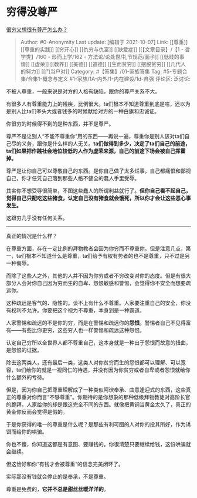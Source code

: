 # 穷得没尊严
[很穷又想很有尊严怎么办？](https://www.zhihu.com/question/485657993/answer/2158420471)

> Author: #0-Anonymity
> Last update: [编辑于 2021-10-07]
> Link: [[尊重]] [[尊重的实践]] [[穷开心]] [[仇穷与仇富]] [[缺爱症]] [[【文章目录】/【1 - 哲学类】/160 - 形而上学/162 - 方法论/论处世/礼节规范/面子]] [[低贱的事情]] [[虚荣]] [[教养]] [[美德]] [[道德]] [[生而贫穷]] [[摆脱贫穷]] [[几代人的努力]] [[门当户对]]
> Category: #【答集】/01-家族答集
> Tag: #5-专题合集/合集1-概念与定义 #1-家族/1A-内外/1-内在建设/1d-自强
> 评论区:
> 泛讨论:

不被人尊重，一般来说是对方的人格有缺陷，跟你的尊严关系不大。

有很多人有尊重能力上的残疾，比例很大。ta们根本不知道尊重到底是啥，还以为是别人比ta们拳头大或者钱多的时候献给对方的一种白旗和忠诚证。

你很穷的时候得不到的是种东西，并不是尊严。

尊严不是让别人“不能不尊重你”用的东西——再说一遍，尊重你是别人该对ta们自己尽的义务，跟你是什么样的人无关。**ta们做得到多少，决定了ta们自己的前途，ta们如果把作践社会地位较低的人作为虚荣来源，自己的前途下场会被自己挥霍掉。**

尊严是让你自己可以尊敬自己的东西。是你自己做了太多烂事，自己都痛恨和鄙视自己，你才任凭自己落到那些人格不健全的蠢人手里受辱。

其实你不想受辱很简单，不图这些蠢人的所谓利益就行了。**但你自己看不起自己，觉得自己只配吃这些猪食，认定自己没有猪食就会饿死，所以你才会让这些恶心事发生。**

这跟穷几乎没有任何关系。

---

真正的情况是什么样？

在尊重方面，存在一定比例的拜物教者会因为你穷而不尊重你。但是注意几点，第一，ta们根本不知道什么是尊重，ta们给予有权有势者的也不是尊重，只不过是另一种侮辱。

而除了这些人之外，其他的人并不因为你穷或者不穷改变对你的态度。但是有很大部分人会对你自己因为穷而生的自卑、怨恨敏感和警惕，会觉得你不安全而想要疏远你。

这种疏远是客气的、隐性的。谈不上有什么不尊重。人家要注重自己的安全，你没有权利不允许。你要把这个视为不尊重，本身到是一种霸道。

人家警惕和疏远的不是你的穷，而是在警惕和疏远你的**怨恨**。警惕者自己不见得富有——有些比你更穷，这些穷人也一样警惕和疏远这种怨恨。

认定自己穷所以全世界人都不尊重自己，这本身就是一种出于怨恨而故意的扭曲，是怨恨的证据。

除去这两类人，还有最后一类，这类人对你贫穷而生的怨恨都可以理解、可以宽容，ta们给你的就是一视同仁的待遇，并没有因为你贫穷或者自卑或者怨恨就给你什么额外的亏待。

但是，因为你自己把尊重理解成了一种类似阿谀奉承、曲意逢迎式的东西，这些真正的尊重对你而言“不够尊重”。你期待的是你想象的那种低级拜物教徒对高阶长官的跪拜，人家给你的却是跟这完全不同的东西。就像把黄铜当黄金太久了，真正的黄金你反而会觉得是假的。

于是你获得的唯一的尊重是什么呢？是那些有利可图的人对你的投其所好，作为诱饵而给你的哄骗。

你也不傻，你知道这都是有意图、要赚钱的。你很清楚只要继续给钱，这份哄骗就会继续。

但这恰好和你“有钱才会被尊重”的信念完美闭环了。

实际那没有钱就会停止的是奉承，不是尊重。

尊重是免费的，**它并不总是甜丝丝暖洋洋的**。
